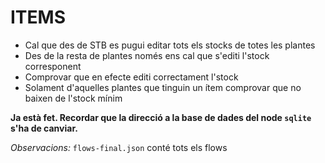 # ITEMS
- Cal que des de STB es pugui editar tots els stocks de totes les plantes
- Des de la resta de plantes només ens cal que s'editi l'stock corresponent
- Comprovar que en efecte editi correctament l'stock
- Solament d'aquelles plantes que tinguin un ítem comprovar que no baixen de l'stock mínim

__Ja està fet. Recordar que la direcció a la base de dades del node `sqlite` s'ha de canviar.__

*Observacions:* `flows-final.json` conté tots els flows
